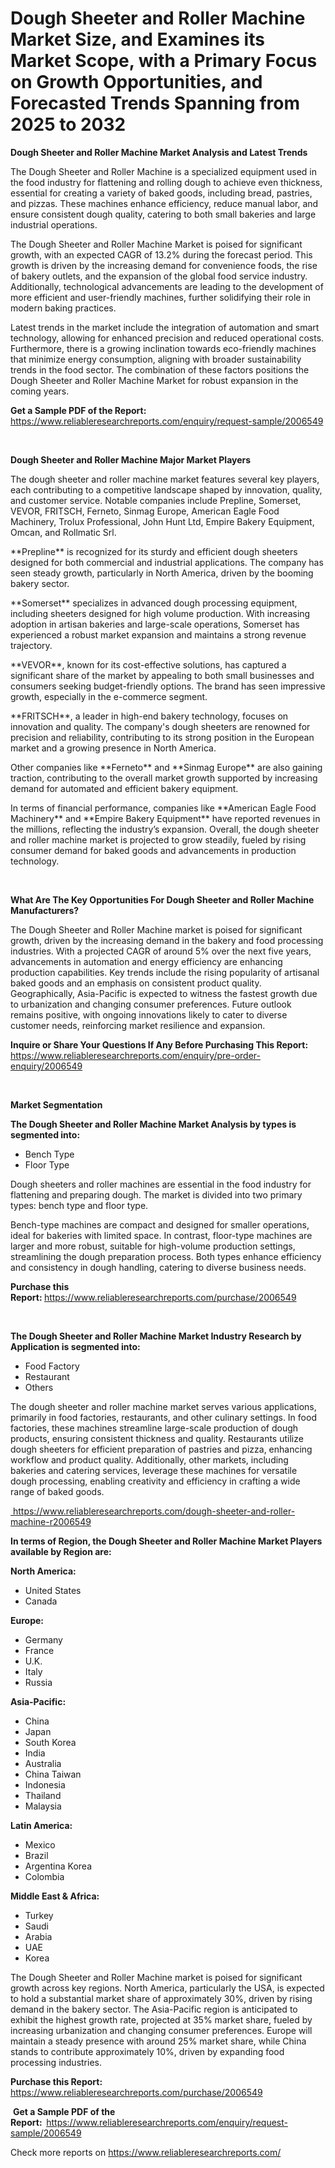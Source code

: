 <p><h1>Dough Sheeter and Roller Machine Market Size, and Examines its Market Scope, with a Primary Focus on Growth Opportunities, and Forecasted Trends Spanning from 2025 to 2032</h1></p><p><strong>Dough Sheeter and Roller Machine Market Analysis and Latest Trends</strong></p>
<p><p>The Dough Sheeter and Roller Machine is a specialized equipment used in the food industry for flattening and rolling dough to achieve even thickness, essential for creating a variety of baked goods, including bread, pastries, and pizzas. These machines enhance efficiency, reduce manual labor, and ensure consistent dough quality, catering to both small bakeries and large industrial operations.</p><p>The Dough Sheeter and Roller Machine Market is poised for significant growth, with an expected CAGR of 13.2% during the forecast period. This growth is driven by the increasing demand for convenience foods, the rise of bakery outlets, and the expansion of the global food service industry. Additionally, technological advancements are leading to the development of more efficient and user-friendly machines, further solidifying their role in modern baking practices.</p><p>Latest trends in the market include the integration of automation and smart technology, allowing for enhanced precision and reduced operational costs. Furthermore, there is a growing inclination towards eco-friendly machines that minimize energy consumption, aligning with broader sustainability trends in the food sector. The combination of these factors positions the Dough Sheeter and Roller Machine Market for robust expansion in the coming years.</p></p>
<p><strong>Get a Sample PDF of the Report:&nbsp;</strong> <a href="https://www.reliableresearchreports.com/enquiry/request-sample/2006549?utm_campaign=2245&utm_medium=2&utm_source=Github&utm_content=ia&utm_term=02032025&utm_id=dough-sheeter-and-roller-machine">https://www.reliableresearchreports.com/enquiry/request-sample/2006549</a></p>
<p>&nbsp;</p>
<p><strong>Dough Sheeter and Roller Machine Major Market Players</strong></p>
<p><p>The dough sheeter and roller machine market features several key players, each contributing to a competitive landscape shaped by innovation, quality, and customer service. Notable companies include Prepline, Somerset, VEVOR, FRITSCH, Ferneto, Sinmag Europe, American Eagle Food Machinery, Trolux Professional, John Hunt Ltd, Empire Bakery Equipment, Omcan, and Rollmatic Srl.</p><p>**Prepline** is recognized for its sturdy and efficient dough sheeters designed for both commercial and industrial applications. The company has seen steady growth, particularly in North America, driven by the booming bakery sector.</p><p>**Somerset** specializes in advanced dough processing equipment, including sheeters designed for high volume production. With increasing adoption in artisan bakeries and large-scale operations, Somerset has experienced a robust market expansion and maintains a strong revenue trajectory.</p><p>**VEVOR**, known for its cost-effective solutions, has captured a significant share of the market by appealing to both small businesses and consumers seeking budget-friendly options. The brand has seen impressive growth, especially in the e-commerce segment.</p><p>**FRITSCH**, a leader in high-end bakery technology, focuses on innovation and quality. The company's dough sheeters are renowned for precision and reliability, contributing to its strong position in the European market and a growing presence in North America.</p><p>Other companies like **Ferneto** and **Sinmag Europe** are also gaining traction, contributing to the overall market growth supported by increasing demand for automated and efficient bakery equipment.</p><p>In terms of financial performance, companies like **American Eagle Food Machinery** and **Empire Bakery Equipment** have reported revenues in the millions, reflecting the industry’s expansion. Overall, the dough sheeter and roller machine market is projected to grow steadily, fueled by rising consumer demand for baked goods and advancements in production technology.</p></p>
<p>&nbsp;</p>
<p><strong>What Are The Key Opportunities For Dough Sheeter and Roller Machine Manufacturers?</strong></p>
<p><p>The Dough Sheeter and Roller Machine market is poised for significant growth, driven by the increasing demand in the bakery and food processing industries. With a projected CAGR of around 5% over the next five years, advancements in automation and energy efficiency are enhancing production capabilities. Key trends include the rising popularity of artisanal baked goods and an emphasis on consistent product quality. Geographically, Asia-Pacific is expected to witness the fastest growth due to urbanization and changing consumer preferences. Future outlook remains positive, with ongoing innovations likely to cater to diverse customer needs, reinforcing market resilience and expansion.</p></p>
<p><strong>Inquire or Share Your Questions If Any Before Purchasing This Report:</strong> <a href="https://www.reliableresearchreports.com/enquiry/pre-order-enquiry/2006549?utm_campaign=2245&utm_medium=2&utm_source=Github&utm_content=ia&utm_term=02032025&utm_id=dough-sheeter-and-roller-machine">https://www.reliableresearchreports.com/enquiry/pre-order-enquiry/2006549</a></p>
<p>&nbsp;</p>
<p><strong>Market Segmentation</strong></p>
<p><strong>The Dough Sheeter and Roller Machine Market Analysis by types is segmented into:</strong></p>
<p><ul><li>Bench Type</li><li>Floor Type</li></ul></p>
<p><p>Dough sheeters and roller machines are essential in the food industry for flattening and preparing dough. The market is divided into two primary types: bench type and floor type. </p><p>Bench-type machines are compact and designed for smaller operations, ideal for bakeries with limited space. In contrast, floor-type machines are larger and more robust, suitable for high-volume production settings, streamlining the dough preparation process. Both types enhance efficiency and consistency in dough handling, catering to diverse business needs.</p></p>
<p><strong>Purchase this Report:&nbsp;</strong><a href="https://www.reliableresearchreports.com/purchase/2006549?utm_campaign=2245&utm_medium=2&utm_source=Github&utm_content=ia&utm_term=02032025&utm_id=dough-sheeter-and-roller-machine">https://www.reliableresearchreports.com/purchase/2006549</a></p>
<p>&nbsp;</p>
<p><strong>The Dough Sheeter and Roller Machine Market Industry Research by Application is segmented into:</strong></p>
<p><ul><li>Food Factory</li><li>Restaurant</li><li>Others</li></ul></p>
<p><p>The dough sheeter and roller machine market serves various applications, primarily in food factories, restaurants, and other culinary settings. In food factories, these machines streamline large-scale production of dough products, ensuring consistent thickness and quality. Restaurants utilize dough sheeters for efficient preparation of pastries and pizza, enhancing workflow and product quality. Additionally, other markets, including bakeries and catering services, leverage these machines for versatile dough processing, enabling creativity and efficiency in crafting a wide range of baked goods.</p></p>
<p><a href="https://www.reliableresearchreports.com/dough-sheeter-and-roller-machine-r2006549?utm_campaign=2245&utm_medium=2&utm_source=Github&utm_content=ia&utm_term=02032025&utm_id=dough-sheeter-and-roller-machine">&nbsp;https://www.reliableresearchreports.com/dough-sheeter-and-roller-machine-r2006549</a></p>
<p><strong>In terms of Region, the Dough Sheeter and Roller Machine Market Players available by Region are:</strong></p>
<p>
    <p> <strong> North America: </strong>
        <ul>
            <li>United States</li>
            <li>Canada</li>
        </ul>
        </p> 
    <p> <strong> Europe: </strong>
        <ul>
            <li>Germany</li>
            <li>France</li>
            <li>U.K.</li>
            <li>Italy</li>
            <li>Russia</li>
        </ul>
        </p> 
    <p> <strong> Asia-Pacific: </strong>
        <ul>
            <li>China</li>
            <li>Japan</li>
            <li>South Korea</li>
            <li>India</li>
            <li>Australia</li>
            <li>China Taiwan</li>
            <li>Indonesia</li>
            <li>Thailand</li>
            <li>Malaysia</li>
        </ul>
        </p> 
    <p> <strong> Latin America: </strong>
        <ul>
            <li>Mexico</li>
            <li>Brazil</li>
            <li>Argentina Korea</li>
            <li>Colombia</li>
        </ul>
        </p> 
    <p> <strong> Middle East & Africa: </strong>
        <ul>
            <li>Turkey</li>
            <li>Saudi</li>
            <li>Arabia</li>
            <li>UAE</li>
            <li>Korea</li>
        </ul>
    </p>
    </p>
<p><p>The Dough Sheeter and Roller Machine market is poised for significant growth across key regions. North America, particularly the USA, is expected to hold a substantial market share of approximately 30%, driven by rising demand in the bakery sector. The Asia-Pacific region is anticipated to exhibit the highest growth rate, projected at 35% market share, fueled by increasing urbanization and changing consumer preferences. Europe will maintain a steady presence with around 25% market share, while China stands to contribute approximately 10%, driven by expanding food processing industries.</p></p>
<p><strong>Purchase this Report: </strong><a href="https://www.reliableresearchreports.com/purchase/2006549?utm_campaign=2245&utm_medium=2&utm_source=Github&utm_content=ia&utm_term=02032025&utm_id=dough-sheeter-and-roller-machine">https://www.reliableresearchreports.com/purchase/2006549</a></p>
<p>&nbsp;<strong>Get a Sample PDF of the Report:&nbsp;&nbsp;</strong><a href="https://www.reliableresearchreports.com/enquiry/request-sample/2006549?utm_campaign=2245&utm_medium=2&utm_source=Github&utm_content=ia&utm_term=02032025&utm_id=dough-sheeter-and-roller-machine">https://www.reliableresearchreports.com/enquiry/request-sample/2006549</a></p>
<p><strong></strong></p>
<p>Check more reports on <a href="https://www.reliableresearchreports.com/?utm_campaign=2245&utm_medium=2&utm_source=Github&utm_content=ia&utm_term=02032025&utm_id=dough-sheeter-and-roller-machine">https://www.reliableresearchreports.com/</a></p>